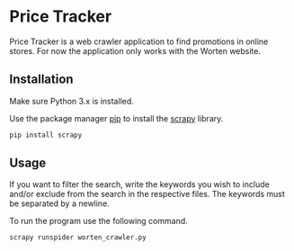 # Price Tracker

Price Tracker is a web crawler application to find promotions in online stores.
For now the application only works with the Worten website.

## Installation
Make sure Python 3.x is installed.

Use the package manager [pip](https://pip.pypa.io/en/stable/) to install the [scrapy](https://pypi.org/project/Scrapy/) library.

```bash
pip install scrapy
```

## Usage
If you want to filter the search, write the keywords you wish to include and/or exclude from the search in the respective files. The keywords must be separated by a newline.

To run the program use the following command.
```bash
scrapy runspider worten_crawler.py
```